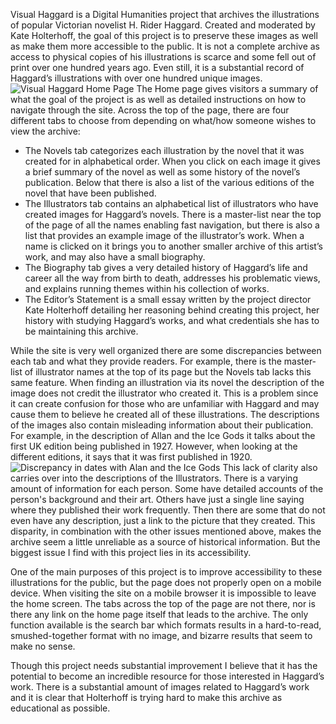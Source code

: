 Visual Haggard is a Digital Humanities project that archives the illustrations of popular Victorian novelist H. Rider Haggard. Created and moderated by Kate Holterhoff, the goal of this project is to preserve these images as well as make them more accessible to the public. It is not a complete archive as access to physical copies of his illustrations is scarce and some fell out of print over one hundred years ago. Even still, it is a substantial record of Haggard’s illustrations with over one hundred unique images. 
![Visual Haggard Home Page](https://eve-hedonette.github.io/E-Hedonette/images/Haggard.PNG)
The Home page gives visitors a summary of what the goal of the project is as well as detailed instructions on how to navigate through the site. Across the top of the page, there are four different tabs to choose from depending on what/how someone wishes to view the archive:

- The Novels tab categorizes each illustration by the novel that it was created for in alphabetical order. When you click on each image it gives a brief summary of the novel as well as some history of the novel’s publication. Below that there is also a list of the various editions of the novel that have been published.
- The Illustrators tab contains an alphabetical list of illustrators who have created images for Haggard’s novels. There is a master-list near the top of the page of all the names enabling fast navigation, but there is also a list that provides an example image of the illustrator’s work. When a name is clicked on it brings you to another smaller archive of this artist’s work, and may also have a small biography.
- The Biography tab gives a very detailed history of Haggard’s life and career all the way from birth to death, addresses his problematic views, and explains running themes within his collection of works. 
- The Editor’s Statement is a small essay written by the project director Kate Holterhoff detailing her reasoning behind creating this project, her history with studying Haggard’s works, and what credentials she has to be maintaining this archive. 

While the site is very well organized there are some discrepancies between each tab and what they provide readers. For example, there is the master-list of illustrator names at the top of its page but the Novels tab lacks this same feature. When finding an illustration via its novel the description of the image does not credit the illustrator who created it. This is a problem since it can create confusion for those who are unfamiliar with Haggard and may cause them to believe he created all of these illustrations. The descriptions of the images also contain misleading information about their publication. For example, in the description of Allan and the Ice Gods it talks about the first UK edition being published in 1927. However, when looking at the different editions, it says that it was first published in 1920.
![Discrepancy in dates with Alan and the Ice Gods](https://eve-hedonette.github.io/E-Hedonette/images/Allan-and-the-Ice-Gods_LI.jpg)
This lack of clarity also carries over into the descriptions of the Illustrators. There is a varying amount of information for each person. Some have detailed accounts of the person's background and their art. Others have just a single line saying where they published their work frequently. Then there are some that do not even have any description, just a link to the picture that they created. This disparity, in combination with the other issues mentioned above, makes the archive seem a little unreliable as a source of historical information. But the biggest issue I find with this project lies in its accessibility.

One of the main purposes of this project is to improve accessibility to these illustrations for the public, but the page does not properly open on a mobile device. When visiting the site on a mobile browser it is impossible to leave the home screen. The tabs across the top of the page are not there, nor is there any link on the home page itself that leads to the archive. The only function available is the search bar which formats results in a hard-to-read, smushed-together format with no image, and bizarre results that seem to make no sense.

Though this project needs substantial improvement I believe that it has the potential to become an incredible resource for those interested in Haggard’s work. There is a substantial amount of images related to Haggard’s work and it is clear that Holterhoff is trying hard to make this archive as educational as possible.
